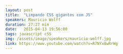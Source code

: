```yaml
---
layout: post
title:  "Limpando CSS gigantes com JS"
speakers: Mauricio Wolff
duration: 27:27 min
date:   2015-04-13 19:56:00
tags: javascript cSS
img: /assets/image/speakers/mauricio-wolff.jpg
link: https://www.youtube.com/watch?v=R7NYx8wRrWg
---
```

